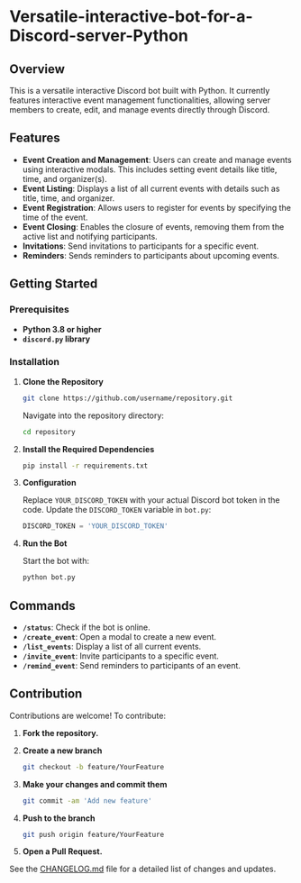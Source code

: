 # Versatile-interactive-bot-for-a-Discord-server-Python
## Overview

This is a versatile interactive Discord bot built with Python. It currently features interactive event management functionalities, allowing server members to create, edit, and manage events directly through Discord.

## Features

- **Event Creation and Management**: Users can create and manage events using interactive modals. This includes setting event details like title, time, and organizer(s).
- **Event Listing**: Displays a list of all current events with details such as title, time, and organizer.
- **Event Registration**: Allows users to register for events by specifying the time of the event.
- **Event Closing**: Enables the closure of events, removing them from the active list and notifying participants.
- **Invitations**: Send invitations to participants for a specific event.
- **Reminders**: Sends reminders to participants about upcoming events.

## Getting Started

### Prerequisites

- **Python 3.8 or higher**
- **`discord.py` library**

### Installation

1. **Clone the Repository**

    ```bash
    git clone https://github.com/username/repository.git
    ```

    Navigate into the repository directory:

    ```bash
    cd repository
    ```

2. **Install the Required Dependencies**

    ```bash
    pip install -r requirements.txt
    ```

3. **Configuration**

    Replace `YOUR_DISCORD_TOKEN` with your actual Discord bot token in the code. Update the `DISCORD_TOKEN` variable in `bot.py`:

    ```python
    DISCORD_TOKEN = 'YOUR_DISCORD_TOKEN'
    ```

4. **Run the Bot**

    Start the bot with:

    ```bash
    python bot.py
    ```

## Commands

- **`/status`**: Check if the bot is online.
- **`/create_event`**: Open a modal to create a new event.
- **`/list_events`**: Display a list of all current events.
- **`/invite_event`**: Invite participants to a specific event.
- **`/remind_event`**: Send reminders to participants of an event.

## Contribution

Contributions are welcome! To contribute:

1. **Fork the repository.**
2. **Create a new branch**

    ```bash
    git checkout -b feature/YourFeature
    ```

3. **Make your changes and commit them**

    ```bash
    git commit -am 'Add new feature'
    ```

4. **Push to the branch**

    ```bash
    git push origin feature/YourFeature
    ```

5. **Open a Pull Request.**
  
See the [CHANGELOG.md](CHANGELOG.md) file for a detailed list of changes and updates.
